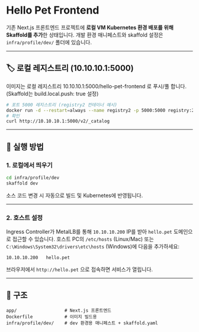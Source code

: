 # Hello Pet Frontend

기존 Next.js 프론트엔드 프로젝트에 **로컬 VM Kubernetes 환경 배포를 위해 Skaffold를 추가**한 상태입니다.
개발 환경 매니페스트와 skaffold 설정은 `infra/profile/dev/` 폴더에 있습니다.

---
## 🏷️ 로컬 레지스트리 (10.10.10.1:5000)

이미지는 로컬 레지스트리 10.10.10.1:5000/hello-pet-frontend 로 푸시/풀 합니다.
(Skaffold는 build.local.push: true 설정)

```bash
# 포트 5000 레지스트리 (registry2 컨테이너 예시)
docker run -d --restart=always --name registry2 -p 5000:5000 registry:2
# 확인
curl http://10.10.10.1:5000/v2/_catalog
```
---

## 🚀 실행 방법

### 1. 로컬에서 띄우기

```bash
cd infra/profile/dev
skaffold dev
```

소스 코드 변경 시 자동으로 빌드 및 Kubernetes에 반영됩니다.

---

### 2. 호스트 설정

Ingress Controller가 MetalLB를 통해 `10.10.10.200` IP를 받아 `hello.pet` 도메인으로 접근할 수 있습니다.
호스트 PC의 `/etc/hosts` (Linux/Mac) 또는 `C:\Windows\System32\drivers\etc\hosts` (Windows)에 다음을 추가하세요:

```
10.10.10.200   hello.pet
```

브라우저에서 `http://hello.pet` 으로 접속하면 서비스가 열립니다.

---

## 📂 구조

```
app/                  # Next.js 프론트엔드
Dockerfile            # 이미지 빌드용
infra/profile/dev/    # dev 환경용 매니페스트 + skaffold.yaml
```
